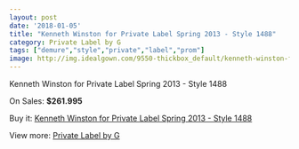 ```yaml
---
layout: post
date: '2018-01-05'
title: "Kenneth Winston for Private Label Spring 2013 - Style 1488"
category: Private Label by G
tags: ["demure","style","private","label","prom"]
image: http://img.idealgown.com/9550-thickbox_default/kenneth-winston-for-private-label-spring-2013-style-1488.jpg
---
```

Kenneth Winston for Private Label Spring 2013 - Style 1488

On Sales: **$261.995**
<a href="https://www.idealgown.com/en/private-label-by-g/3962-kenneth-winston-for-private-label-spring-2013-style-1488.html"><amp-img layout="responsive" width="600" height="600" src="//img.idealgown.com/9550-thickbox_default/kenneth-winston-for-private-label-spring-2013-style-1488.jpg" alt="Kenneth Winston for Private Label Spring 2013 - Style 1488 0" /></a>
<a href="https://www.idealgown.com/en/private-label-by-g/3962-kenneth-winston-for-private-label-spring-2013-style-1488.html"><amp-img layout="responsive" width="600" height="600" src="//img.idealgown.com/9552-thickbox_default/kenneth-winston-for-private-label-spring-2013-style-1488.jpg" alt="Kenneth Winston for Private Label Spring 2013 - Style 1488 1" /></a>
<a href="https://www.idealgown.com/en/private-label-by-g/3962-kenneth-winston-for-private-label-spring-2013-style-1488.html"><amp-img layout="responsive" width="600" height="600" src="//img.idealgown.com/9551-thickbox_default/kenneth-winston-for-private-label-spring-2013-style-1488.jpg" alt="Kenneth Winston for Private Label Spring 2013 - Style 1488 2" /></a>

Buy it: [Kenneth Winston for Private Label Spring 2013 - Style 1488](https://www.idealgown.com/en/private-label-by-g/3962-kenneth-winston-for-private-label-spring-2013-style-1488.html "Kenneth Winston for Private Label Spring 2013 - Style 1488")

View more: [Private Label by G](https://www.idealgown.com/en/46-private-label-by-g "Private Label by G")